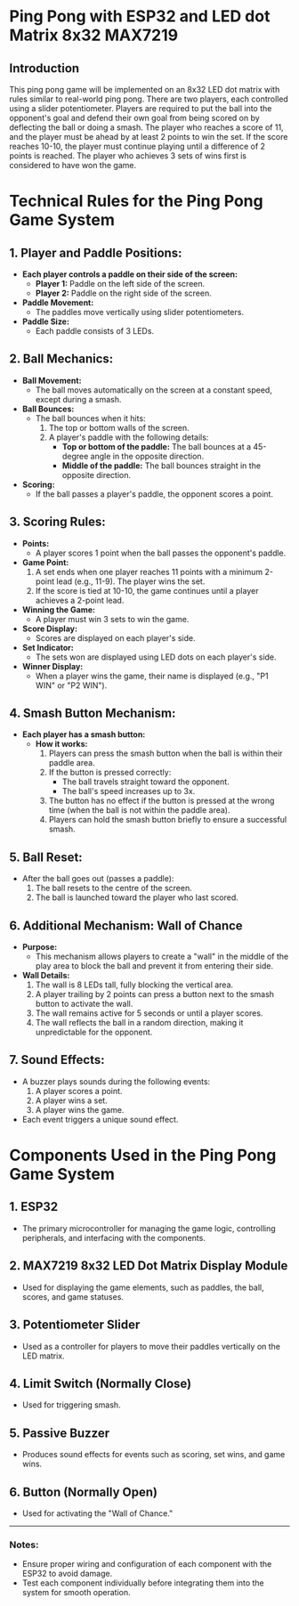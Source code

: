 # Ping Pong with ESP32 and LED dot Matrix 8x32 MAX7219
## Introduction
This ping pong game will be implemented on an 8x32 LED dot matrix with rules similar to real-world ping pong. There are two players, each controlled using a slider potentiometer. Players are required to put the ball into the opponent's goal and defend their own goal from being scored on by deflecting the ball or doing a smash. The player who reaches a score of 11, and the player must be ahead by at least 2 points to win the set. If the score reaches 10-10, the player must continue playing until a difference of 2 points is reached. The player who achieves 3 sets of wins first is considered to have won the game.

# Technical Rules for the Ping Pong Game System

## 1. Player and Paddle Positions:
- **Each player controls a paddle on their side of the screen:**
  - **Player 1:** Paddle on the left side of the screen.
  - **Player 2:** Paddle on the right side of the screen.
- **Paddle Movement:**
  - The paddles move vertically using slider potentiometers.
- **Paddle Size:**
  - Each paddle consists of 3 LEDs.

## 2. Ball Mechanics:
- **Ball Movement:**
  - The ball moves automatically on the screen at a constant speed, except during a smash.
- **Ball Bounces:**
  - The ball bounces when it hits:
    1. The top or bottom walls of the screen.
    2. A player's paddle with the following details:
       - **Top or bottom of the paddle:** The ball bounces at a 45-degree angle in the opposite direction.
       - **Middle of the paddle:** The ball bounces straight in the opposite direction.
- **Scoring:**
  - If the ball passes a player's paddle, the opponent scores a point.

## 3. Scoring Rules:
- **Points:**
  - A player scores 1 point when the ball passes the opponent's paddle.
- **Game Point:**
  1. A set ends when one player reaches 11 points with a minimum 2-point lead (e.g., 11-9). The player wins the set.
  2. If the score is tied at 10-10, the game continues until a player achieves a 2-point lead.
- **Winning the Game:**
  - A player must win 3 sets to win the game.
- **Score Display:**
  - Scores are displayed on each player's side.
- **Set Indicator:**
  - The sets won are displayed using LED dots on each player's side.
- **Winner Display:**
  - When a player wins the game, their name is displayed (e.g., "P1 WIN" or "P2 WIN").

## 4. Smash Button Mechanism:
- **Each player has a smash button:**
  - **How it works:**
    1. Players can press the smash button when the ball is within their paddle area.
    2. If the button is pressed correctly:
       - The ball travels straight toward the opponent.
       - The ball's speed increases up to 3x.
    3. The button has no effect if the button is pressed at the wrong time (when the ball is not within the paddle area).
    4. Players can hold the smash button briefly to ensure a successful smash.

## 5. Ball Reset:
- After the ball goes out (passes a paddle):
  1. The ball resets to the centre of the screen.
  2. The ball is launched toward the player who last scored.

## 6. Additional Mechanism: Wall of Chance
- **Purpose:**
  - This mechanism allows players to create a "wall" in the middle of the play area to block the ball and prevent it from entering their side.
- **Wall Details:**
  1. The wall is 8 LEDs tall, fully blocking the vertical area.
  2. A player trailing by 2 points can press a button next to the smash button to activate the wall.
  3. The wall remains active for 5 seconds or until a player scores.
  4. The wall reflects the ball in a random direction, making it unpredictable for the opponent.

## 7. Sound Effects:
- A buzzer plays sounds during the following events:
  1. A player scores a point.
  2. A player wins a set.
  3. A player wins the game.
- Each event triggers a unique sound effect.

# Components Used in the Ping Pong Game System

## 1. **ESP32**
- The primary microcontroller for managing the game logic, controlling peripherals, and interfacing with the components.

## 2. **MAX7219 8x32 LED Dot Matrix Display Module**
- Used for displaying the game elements, such as paddles, the ball, scores, and game statuses.

## 3. **Potentiometer Slider**
- Used as a controller for players to move their paddles vertically on the LED matrix.

## 4. **Limit Switch (Normally Close)**
- Used for triggering smash.

## 5. **Passive Buzzer**
- Produces sound effects for events such as scoring, set wins, and game wins.

## 6. **Button (Normally Open)**
- Used for activating the "Wall of Chance."

---

### Notes:
- Ensure proper wiring and configuration of each component with the ESP32 to avoid damage.
- Test each component individually before integrating them into the system for smooth operation.

